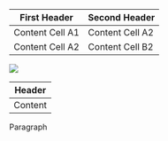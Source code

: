 | First Header    | Second Header   |
| --------------- | --------------- |
| Content Cell A1 | Content Cell A2 |
| Content Cell A2 | Content Cell B2 |

<img src="https://test"/>

| Header |
| --- |
| Content |

Paragraph